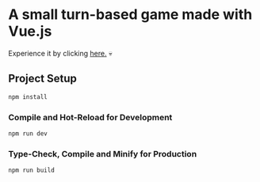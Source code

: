 # A small turn-based game made with Vue.js

Experience it by clicking <a href="https://vue-turn-based-game.vercel.app/">here.</a> 💀

## Project Setup

```sh
npm install
```

### Compile and Hot-Reload for Development

```sh
npm run dev
```

### Type-Check, Compile and Minify for Production

```sh
npm run build
```
